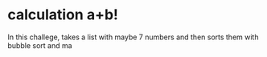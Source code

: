 # calculation a+b!
In this challege, takes a list with maybe 7 numbers and then sorts them with bubble sort and ma